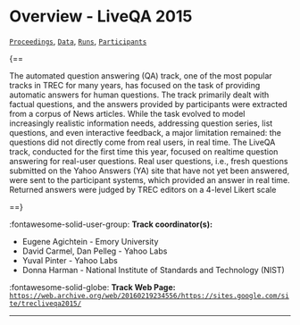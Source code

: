 # Overview - LiveQA 2015

[`Proceedings`](./proceedings.md), [`Data`](./data.md), [`Runs`](./runs.md), [`Participants`](./participants.md)

{==

The automated question answering (QA) track, one of the most popular tracks in TREC for many years, has focused on the task of providing automatic answers for human questions. The track primarily dealt with factual questions, and the answers provided by participants were extracted from a corpus of News articles. While the task evolved to model increasingly realistic information needs, addressing question series, list questions, and even interactive feedback, a major limitation remained: the questions did not directly come from real users, in real time. The LiveQA track, conducted for the first time this year, focused on realtime question answering for real-user questions. Real user questions, i.e., fresh questions submitted on the Yahoo Answers (YA) site that have not yet been answered, were sent to the participant systems, which provided an answer in real time. Returned answers were judged by TREC editors on a 4-level Likert scale

==}

:fontawesome-solid-user-group: **Track coordinator(s):**

- Eugene Agichtein - Emory University 
- David Carmel, Dan Pelleg - Yahoo Labs 
- Yuval Pinter - Yahoo Labs 
- Donna Harman - National Institute of Standards and Technology (NIST) 

:fontawesome-solid-globe: **Track Web Page:** [`https://web.archive.org/web/20160219234556/https://sites.google.com/site/trecliveqa2015/`](https://web.archive.org/web/20160219234556/https://sites.google.com/site/trecliveqa2015/) 

---


